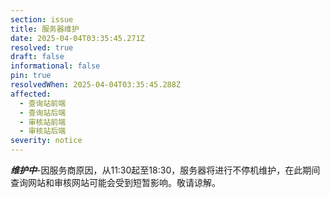 ```yaml
---
section: issue
title: 服务器维护
date: 2025-04-04T03:35:45.271Z
resolved: true
draft: false
informational: false
pin: true
resolvedWhen: 2025-04-04T03:35:45.288Z
affected:
  - 查询站前端
  - 查询站后端
  - 审核站前端
  - 审核站后端
severity: notice
---
```

***维护中***-因服务商原因，从11:30起至18:30，服务器将进行不停机维护，在此期间查询网站和审核网站可能会受到短暂影响。敬请谅解。